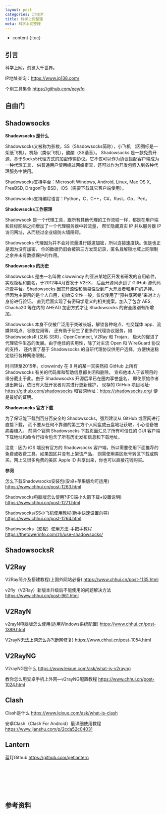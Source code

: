 ```yaml
---
layout: post
categories: IT技术
title: 科学上网整理
meta: 科学上网整理
---
```

* content
{:toc}
  
## 引言

科学上网，浏览大千世界。

IP地址查询：<https://www.ip138.com/>

个别工具集合 <https://github.com/eey/fq>

## 自由门



## Shadowsocks

**Shadowsocks 是什么**

Shadowsocks又被称为影梭，SS（Shadowsocks简称），小飞机 （因图标是一架纸飞机），机场（类似飞机），酸酸（SS谐音）。
Shadowsocks 是一款免费开源、基于Socks5代理方式的加密传输协议。它不仅可以作为协议搭配客户端成为一种代理工具，
供普通用户使用绕过网络审查，还可以作为开发包嵌入到各种代理服务中使用。

Shadowsocks支持平台：Microsoft Windows, Android, Linux, Mac OS X, FreeBSD, DragonFly BSD，iOS（需要下载其它客户端使用）。

Shadowsocks支持编程语言：Python，C，C++，C#，Rust，Go，Perl。

**Shadowsocks工作原理**
 
Shadowsock 是一个代理工具，跟所有其他代理的工作流程一样，都是在用户端和目标网络之间增加了一个代理服务器中转流量，
帮忙隐藏真实 IP 并以服务器 IP 访问网址，从而绕过企业级防火墙阻碍。

Shadowsocks 代理因为并不会对流量进行隧道加密，所以连接速度快。但是也正是因为没有加密，
你的数据仍旧会被第三方发现记录，匿名且解锁地域上网限制之余并未有数据保护的作用。

**Shadowsocks 的历史**

Shadowsocks 是由一名叫做 clowwindy 的亚洲某地区开发者研发的自用软件，实现隐私和匿名，于2012年4月首发于 V2EX，
后面开源同步到了 GitHub 源代码托管平台。Shadowsocks 因其开源性和简易性受到广大开发者和用户的追捧。
但因为主要目的是个人自用，初始安全性一般，仅仅使用了“预共享密钥”来对上方身份进行验证。
直到后面实现了有密码学意义的相关提案，加入了包含 AES, Chacha20 等在内的 AHEAD 加密方式才让 Shadowsocks 的安全级别有所增加。

Shadowsocks 本身不仅被广泛用于突破长城，解锁各种站点、社交媒体 app、流媒体站点、谷歌应用等，
还有助于衍生了更多的代理协议服务，如 ShadowsocksR (又称 SSR)，OpenConnect, V2Ray 和 Trojan，
极大的促进了代理软件生态的发展。由于绝佳的实用性，除了对主流 Open 和 WireGuard 协议的支持，
还内置了基于 Shadowsocks 的自研代理协议供用户选择，方便快速稳定绕行各种网络限制。

时间转至2015年，clowwindy 在 8 月的某一天突然把 GitHub 上所有 Shadowsocks 有关的代码库和帮助信息都关闭和删除，
宣布他本人于该项目的缘分截止于此。由于 Shadowsocks 开源后早已在圈内享誉盛名，
即使原始作者退出舞台，依旧有大批开发者对其进行更新维护，
现存的 GitHub 项目地址: <https://github.com/shadowsocks> 和官网地址：<https://shadowsocks.org/> 便是最好的证明。 

**Shadowsocks 官方下载**

 为了保证能下载到百分百安全的 Shadowsocks，强烈建议从 GitHub 或官网进行直接下载，
 而不要从任何不靠谱的第三方个人网盘或云盘地址获取，小心设备被病毒植入。
 前两个官网 Shadowsocks 下载页面汇总了所有可信任的 GUI 客户端下载地址和命令行指令包含了所有历史发布信息和下载地址。

注意：因为 iOS 端没有官方的 Shadowsocks 客户端，所以需要使用下面推荐的免费或收费工具。如果国区并没有上架该产品，
则需使用美区账号转区下载或购买。网上又很多免费的美区 Apple ID 共享出来，你也可以直接花钱购买。 

**参阅**

怎么下载Shadowsocks安装包(安卓+苹果版均可适用) <https://www.chhui.cn/post-1263.html>

Shadowsocks电脑版怎么使用?(PC端小火箭下载+设置说明) <https://www.chhui.cn/post-1271.html>

Shadowsocks/SS小飞机使用教程(新手快速设置向导) <https://www.chhui.cn/post-1264.html>

Shadowsocks（影梭）使用方法-手把手教程 <https://thetowerinfo.com/zh/use-shadowsocks/>

## ShadowsocksR 



## V2Ray

V2Ray简介及搭建教程(上国外网站必备) <https://www.chhui.cn/post-1135.html>

v2fly（V2Ray）新版本升级后不能使用的问题解决方法 <https://www.chhui.cn/post-961.html>

## V2RayN

v2rayN电脑版怎么使用(适用Windows系统配置) <https://www.chhui.cn/post-1389.html>

V2rayN无法上网怎么办?(断网修复) <https://www.chhui.cn/post-1054.html>

## V2RayNG

V2rayNG是什么 <https://www.leixue.com/ask/what-is-v2rayng>

教你怎么用安卓手机上外网—v2rayNG配置教程 <https://www.chhui.cn/post-1024.html>


## Clash

Clash是什么 <https://www.leixue.com/ask/what-is-clash>

安卓Clash（Clash For Android）最详细使用教程 <https://www.jianshu.com/p/2cda52c04031>


## Lantern

蓝灯Github <https://github.com/getlantern>


 


<br/><br/><br/><br/><br/>
## 参考资料


